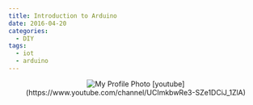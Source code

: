 ```yaml
---
title: Introduction to Arduino
date: 2016-04-20
categories:
  - DIY
tags:
  - iot
  - arduino
--- 
```


<header class="panel-cover" style="background-image: url({{ "images/cover.jpg" | prepend: site.baseurl }})">
<img src="{{ "images/cover.jpg" | prepend: site.baseurl }}" class="user-image" alt="My Profile Photo">
[youtube](https://www.youtube.com/channel/UCImkbwRe3-SZe1DCiJ_1ZlA)

